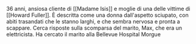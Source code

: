 36 anni, ansiosa cliente di [[Madame Isis]] e moglie di una delle vittime di [[Howard Fuller]]. 
È descritta come una donna dall'aspetto sciupato, con abiti trasandati che le stanno larghi, e che sembra nervosa e pronta a scappare. 
Cerca risposte sulla scomparsa del marito, Max, che era un elettricista. Ha cercato il marito alla Bellevue Hospital Morgue